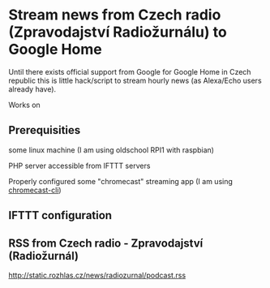 # Stream news from Czech radio (Zpravodajství Radiožurnálu) to Google Home 

Until there exists official support from Google for Google Home in Czech republic this is little hack/script to stream hourly news (as Alexa/Echo users already have). 

Works on 

## Prerequisities 

some linux machine (I am using oldschool RPI1 with raspbian)

PHP server accessible from IFTTT servers

Properly configured some "chromecast" streaming app (I am using [chromecast-cli](https://github.com/erkstruwe/chromecast-cli))

## IFTTT configuration

## RSS from Czech radio - Zpravodajství (Radiožurnál)
http://static.rozhlas.cz/news/radiozurnal/podcast.rss
